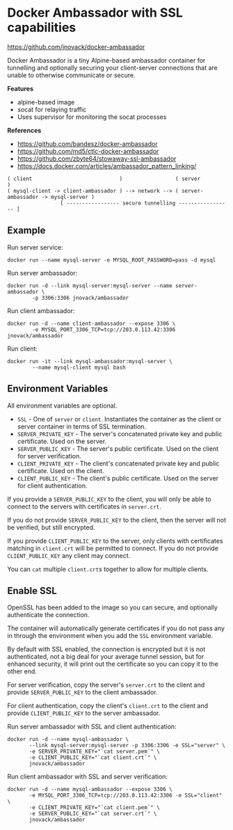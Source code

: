 # Docker Ambassador with SSL capabilities

https://github.com/jnovack/docker-ambassador

Docker Ambassador is a tiny Alpine-based ambassador container for tunnelling and optionally securing your client-server connections that are unable to otherwise communicate or secure.

**Features**
* alpine-based image
* socat for relaying traffic
* Uses supervisor for monitoring the socat processes

**References**
* https://github.com/bandesz/docker-ambassador
* https://github.com/md5/ctlc-docker-ambassador
* https://github.com/zbyte64/stowaway-ssl-ambassador
* https://docs.docker.com/articles/ambassador_pattern_linking/

```
( client                            )                 ( server                            )
( mysql-client -> client-ambassador ) --> network --> ( server-ambassador -> mysql-server )
                 [ ----------------- secure tunnelling ----------------- ]
```


## Example

Run server service:
```
docker run --name mysql-server -e MYSQL_ROOT_PASSWORD=pass -d mysql
```

Run server ambassador:
```
docker run -d --link mysql-server:mysql-server --name server-ambassador \
        -p 3306:3306 jnovack/ambassador
```

Run client ambassador:
```
docker run -d --name client-ambassador --expose 3306 \
        -e MYSQL_PORT_3306_TCP=tcp://203.0.113.42:3306 jnovack/ambassador
```

Run client:
```
docker run -it --link mysql-ambassador:mysql-server \
        --name mysql-client mysql bash
```

## Environment Variables

All environment variables are optional.

* `SSL` - One of `server` or `client`. Instantiates the container as the client or server container in terms of SSL termination.
* `SERVER_PRIVATE_KEY` - The server's concatenated private key and public certificate. Used on the server.
* `SERVER_PUBLIC_KEY` - The server's public certificate.  Used on the client for server verification.
* `CLIENT_PRIVATE_KEY` - The client's concatenated private key and public certificate. Used on the client.
* `CLIENT_PUBLIC_KEY` - The client's public certificate.  Used on the server for client authentication.

If you provide a `SERVER_PUBLIC_KEY` to the client, you will only be able to connect to the servers with certificates in `server.crt`.

If you do not provide `SERVER_PUBLIC_KEY` to the client, then the server will not be verified, but still encrypted.

If you provide `CLIENT_PUBLIC_KEY` to the server, only clients with certificates matching in `client.crt` will be permitted to connect. If you do not provide `CLIENT_PUBLIC_KEY` any client may connect.

You can `cat` multiple `client.crt`s together to allow for multiple clients.

## Enable SSL

OpenSSL has been added to the image so you can secure, and optionally authenticate the connection.

The container will automatically generate certificates if you do not pass any in through the environment when you add the `SSL` environment variable.

By default with SSL enabled, the connection is encrypted but it is not authenticated, not a big deal for your average tunnel session, but for enhanced security, it will print out the certificate so you can copy it to the other end.

For server verification, copy the server's `server.crt` to the client and provide `SERVER_PUBLIC_KEY` to the client ambassador.

For client authentication, copy the client's `client.crt` to the client and provide `CLIENT_PUBLIC_KEY` to the server ambassador.

Run server ambassador with SSL and client authentication:
```
docker run -d --name mysql-ambassador \
       --link mysql-server:mysql-server -p 3306:3306 -e SSL="server" \
       -e SERVER_PRIVATE_KEY="`cat server.pem`" \
       -e CLIENT_PUBLIC_KEY="`cat client.crt`" \
       jnovack/ambassador
```

Run client ambassador with SSL and server verification:
```
docker run -d --name mysql-ambassador --expose 3306 \
       -e MYSQL_PORT_3306_TCP=tcp://203.0.113.42:3306 -e SSL="client" \
       -e CLIENT_PRIVATE_KEY="`cat client.pem`" \
       -e SERVER_PUBLIC_KEY="`cat server.crt`" \
       jnovack/ambassador
```
